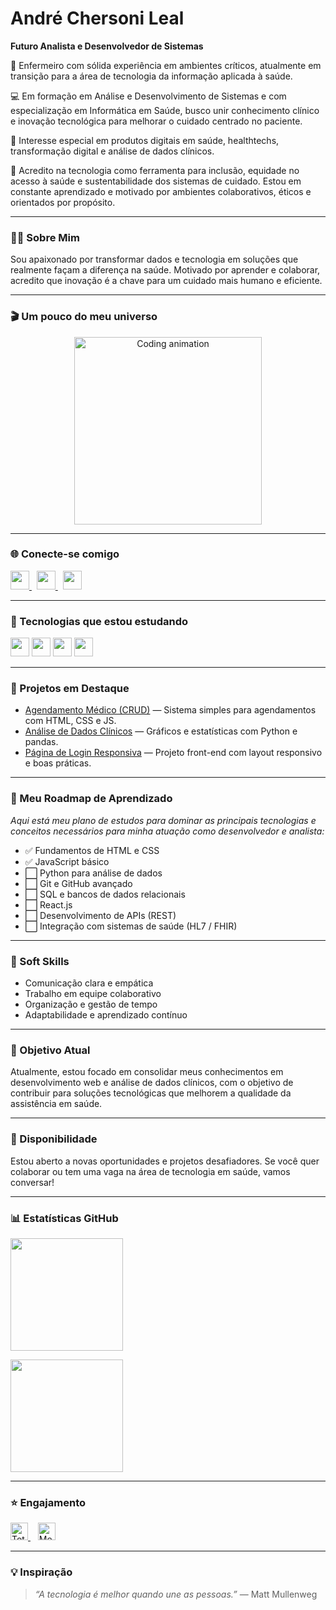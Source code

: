 # André Chersoni Leal

**Futuro Analista e Desenvolvedor de Sistemas**

🏥 Enfermeiro com sólida experiência em ambientes críticos, atualmente em transição para a área de tecnologia da informação aplicada à saúde.

💻 Em formação em Análise e Desenvolvimento de Sistemas e com especialização em Informática em Saúde, busco unir conhecimento clínico e inovação tecnológica para melhorar o cuidado centrado no paciente.

📌 Interesse especial em produtos digitais em saúde, healthtechs, transformação digital e análise de dados clínicos.

🌱 Acredito na tecnologia como ferramenta para inclusão, equidade no acesso à saúde e sustentabilidade dos sistemas de cuidado. Estou em constante aprendizado e motivado por ambientes colaborativos, éticos e orientados por propósito.

---

### 🙋‍♂️ Sobre Mim

Sou apaixonado por transformar dados e tecnologia em soluções que realmente façam a diferença na saúde. Motivado por aprender e colaborar, acredito que inovação é a chave para um cuidado mais humano e eficiente.

---

### 🎬 Um pouco do meu universo

<p align="center">
  <img src="https://media.giphy.com/media/L05HgB2h6qICDs5Sms/giphy.gif" alt="Coding animation" width="300" />
</p>

---

### 🌐 Conecte-se comigo

<p align="left">
  <a href="https://www.linkedin.com/in/andré-chersoni-leal-655570244" target="_blank">
    <img src="https://cdn.jsdelivr.net/gh/devicons/devicon/icons/linkedin/linkedin-original.svg" width="30px" />
  </a>
  &nbsp;
  <a href="https://www.instagram.com/an_leal_" target="_blank">
    <img src="https://img.icons8.com/fluency/48/instagram-new.png" width="30px" />
  </a>
  &nbsp;
  <a href="mailto:a.chersonileal@gmail.com" target="_blank">
    <img src="https://cdn-icons-png.flaticon.com/512/561/561127.png" width="30px" />
  </a>
</p>

---

### 🧠 Tecnologias que estou estudando

<p align="left">
  <img src="https://cdn.jsdelivr.net/gh/devicons/devicon/icons/html5/html5-original.svg" width="30px" />
  <img src="https://cdn.jsdelivr.net/gh/devicons/devicon/icons/css3/css3-original.svg" width="30px" />
  <img src="https://cdn.jsdelivr.net/gh/devicons/devicon/icons/javascript/javascript-original.svg" width="30px" />
  <img src="https://cdn.jsdelivr.net/gh/devicons/devicon/icons/python/python-original.svg" width="30px" />
</p>

---

### 🚀 Projetos em Destaque

- [Agendamento Médico (CRUD)](https://github.com/achersonileal/agendamento-medico) — Sistema simples para agendamentos com HTML, CSS e JS.
- [Análise de Dados Clínicos](https://github.com/achersonileal/analise-dados-clinicos) — Gráficos e estatísticas com Python e pandas.
- [Página de Login Responsiva](https://github.com/achersonileal/pagina-login) — Projeto front-end com layout responsivo e boas práticas.

---

### 🧭 Meu Roadmap de Aprendizado

_Aqui está meu plano de estudos para dominar as principais tecnologias e conceitos necessários para minha atuação como desenvolvedor e analista:_

- ✅ Fundamentos de HTML e CSS  
- ✅ JavaScript básico  
- ⬜ Python para análise de dados  
- ⬜ Git e GitHub avançado  
- ⬜ SQL e bancos de dados relacionais  
- ⬜ React.js  
- ⬜ Desenvolvimento de APIs (REST)  
- ⬜ Integração com sistemas de saúde (HL7 / FHIR)  

---

### 🤝 Soft Skills

- Comunicação clara e empática  
- Trabalho em equipe colaborativo  
- Organização e gestão de tempo  
- Adaptabilidade e aprendizado contínuo  

---

### 🎯 Objetivo Atual

Atualmente, estou focado em consolidar meus conhecimentos em desenvolvimento web e análise de dados clínicos, com o objetivo de contribuir para soluções tecnológicas que melhorem a qualidade da assistência em saúde.

---

### 🚀 Disponibilidade

Estou aberto a novas oportunidades e projetos desafiadores. Se você quer colaborar ou tem uma vaga na área de tecnologia em saúde, vamos conversar!

---

### 📊 Estatísticas GitHub

<p align="left">
  <img 
    src="https://github-readme-stats.vercel.app/api?username=achersonileal&show_icons=true&theme=tokyonight&include_all_commits=true&locale=pt-br" 
    height="180"
  />
</p>

<p align="left">
  <img 
    src="https://github-readme-stats.vercel.app/api/top-langs/?username=achersonileal&theme=tokyonight&layout=compact&custom_title=Tecnologias&langs_count=4" 
    height="180"
  />
</p>

---

### ⭐ Engajamento

<p align="left">
  <a href="https://github.com/achersonileal?tab=repositories&sort=stargazers">
    <img 
      alt="Total de estrelas" 
      src="https://custom-icon-badges.demolab.com/github/stars/achersonileal?color=55960c&style=for-the-badge&labelColor=488207&logo=star&label=estrelas" 
      height="28"
    />
  </a>
  &nbsp;&nbsp;
  <a href="https://github.com/achersonileal" target="_blank">
    <img 
      alt="Me siga no GitHub" 
      src="https://img.shields.io/badge/Me%20siga-GitHub-181717?style=for-the-badge&logo=github" 
      height="28"
    />
  </a>
</p>

---

### 💡 Inspiração

> _“A tecnologia é melhor quando une as pessoas.”_ — Matt Mullenweg
